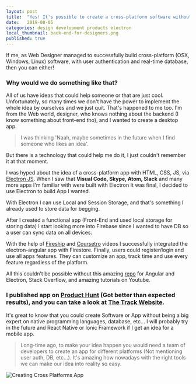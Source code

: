 ```yaml
---
layout: post
title:  "Yes! It's possible to create a cross-platform software without knowing a backend language."
date:   2019-08-05
categories: design development products electron
local_thumbnail: back-end-for-designers.png
published: true
---
```


If me, as Web Designer managed to successfully build cross-platform (OSX, Windows, Linux) software, with user authentication and real-time database, then you can either!


### Why would we do something like that?

All of us have ideas that could help someone or that are just cool. Unfortunately, so many times we don't have the power to implement the whole idea by ourselves and we just quit. That's happened to me too. 
I'm from the Web world, designer, who knows nothing about the backend (I know something about front-end tho), and I wanted to create a desktop app.

> I was thinking 'Naah, maybe sometimes in the future when I find someone who likes an idea'. 

But there is a technology that could help me do it, I just couldn't remember it at that moment. 

I was hyped about the idea of a cross-platform app with HTML, CSS, JS, via [Electron JS]. When I saw that **Visual Code, Skype, Atom, Slack** and many more apps I'm familiar with were built with Electron It was final, I decided to use Electron to build App I wanted.


With Electron I can use Local and Session Storage, and that's something I already used to store data for begging.

After I created a functional app (Front-End and used local storage for storing data) I start looking more into Firebase since I wanted to have DB so a user can sync data on all devices.



With the help of [Fireship] and [Coursetro] videos I successfully integrated the electron-angular app with Firestore. 
Finally, users could register/login and use all apps features. They can customize an app, track time and use every feature regardless of the platform.

All this couldn’t be possible without this amazing [repo] for Angular and Electron, Stack Overflow, and amazing tutorials on Youtube. 


### I published app on [Product Hunt] (Got better than expected results), and you can take a look at [The Track Website]. 



It's great to know that you could create Software or App without being a big expert on native programming languages, database, etc... I will probably try in the future and React Native or Ionic Framework if I get an idea for a mobile app.


>Long-time ago, to make your idea happen you would need a team of developers to create an app for different platforms (Not mentioning user auth, DB, etc...). It's amazing how nowadays with the right tools we can make our idea into reality so easy.



![Creating Cross Platforms App](https://thepracticaldev.s3.amazonaws.com/i/m56otj2rhnshyuvc73dp.png)




[Electron JS]: https://electronjs.org/
[Fireship]: https://www.youtube.com/channel/UCsBjURrPoezykLs9EqgamOA
[Coursetro]: https://www.youtube.com/channel/UCVyRiMvfUNMA1UPlDPzG5Ow
[repo]: https://github.com/maximegris/angular-electron
[The Track Website]: https://thetrack.app/
[Product Hunt]: https://www.producthunt.com/posts/the-track
